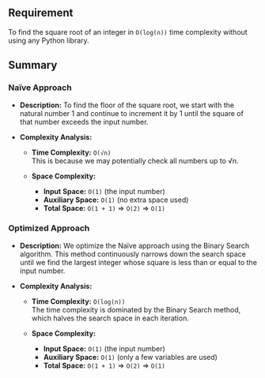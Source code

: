 ## Requirement
To find the square root of an integer in `O(log(n))` time complexity without using any Python library.

## Summary

### Naïve Approach
- **Description:** 
  To find the floor of the square root, we start with the natural number 1 and continue to increment it by 1 until the square of that number exceeds the input number.

- **Complexity Analysis:**
  - **Time Complexity:** `O(√n)`  
    This is because we may potentially check all numbers up to √n.
  
  - **Space Complexity:**
    - **Input Space:** `O(1)` (the input number)
    - **Auxiliary Space:** `O(1)` (no extra space used)
    - **Total Space:** `O(1 + 1)` => `O(2)` => `O(1)`

### Optimized Approach
- **Description:** 
  We optimize the Naïve approach using the Binary Search algorithm. This method continuously narrows down the search space until we find the largest integer whose square is less than or equal to the input number.

- **Complexity Analysis:**
  - **Time Complexity:** `O(log(n))`  
    The time complexity is dominated by the Binary Search method, which halves the search space in each iteration.
  
  - **Space Complexity:**
    - **Input Space:** `O(1)` (the input number)
    - **Auxiliary Space:** `O(1)` (only a few variables are used)
    - **Total Space:** `O(1 + 1)` => `O(2)` => `O(1)`